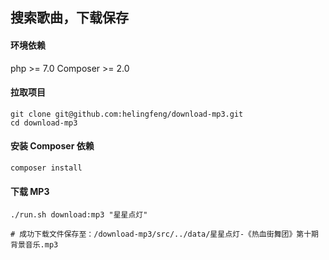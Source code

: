 ## 搜索歌曲，下载保存

#### 环境依赖

php >= 7.0
Composer >= 2.0

#### 拉取项目

```
git clone git@github.com:helingfeng/download-mp3.git
cd download-mp3
```

#### 安装 Composer 依赖

```
composer install
```

#### 下载 MP3

```
./run.sh download:mp3 "星星点灯"

# 成功下载文件保存至：/download-mp3/src/../data/星星点灯-《热血街舞团》第十期背景音乐.mp3
```


